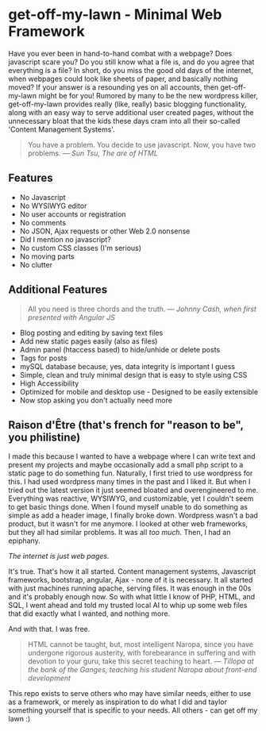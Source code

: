 # get-off-my-lawn - Minimal Web Framework

Have you ever been in hand-to-hand combat with a webpage? Does javascript scare you? Do you still know what a file is, and do you agree that everything is a file? In short, do you miss the good old days of the internet, when webpages could look like sheets of paper, and basically nothing moved? If your answer is a resounding yes on all accounts, then get-off-my-lawn might be for you! Rumored by many to be the new wordpress killer, get-off-my-lawn provides really (like, really) basic blogging functionality, along with an easy way to serve additional user created pages, without the unnecessary bloat that the kids these days cram into all their so-called 'Content Management Systems'.


> You have a problem. You decide to use javascript. Now, you have two problems. 
> — <cite>Sun Tsu, The are of HTML</cite>

## Features
 - No Javascript
  - No WYSIWYG editor
   - No user accounts or registration
   - No comments
 - No JSON, Ajax requests or other Web 2.0 nonsense
  - Did I mention no javascript?
 - No custom CSS classes (I'm serious)
  - No moving parts
 - No clutter
 
## Additional Features

> All you need is three chords and the truth.
> — <cite>Johnny Cash, when first presented with Angular JS</cite>

 - Blog posting and editing by saving text files
  - Add new static pages easily (also as files)
 - Admin panel (htaccess based) to hide/unhide or delete posts
  - Tags for posts
 - mySQL database because, yes, data integrity is important I guess
 - Simple, clean and truly minimal design that is easy to style using CSS
  - High Accessibility
   - Optimized for mobile and desktop use
    - Designed to be easily extensible
 - Now stop asking you don't actually need more
 
## Raison d'Être (that's french for "reason to be", you philistine)

I made this because I wanted to have a webpage where I can write text and present my projects and maybe occasionally add a small php script to a static page to do something fun. Naturally, I first tried to use wordpress for this. I had used wordpress many times in the past and I liked it. But when I tried out the latest version it just seemed bloated and overengineered to me. Everything was reactive, WYSIWYG, and customizable, yet I couldn't seem to get basic things done. When I found myself unable to do something as simple as add a header image, I finally broke down. Wordpress wasn't a bad product, but it wasn't for me anymore. I looked at other web frameworks, but they all had similar problems. It was all *too much*. Then, I had an epiphany.

*The internet is just web pages.*

It's true. That's how it all started. Content management systems, Javascript frameworks, bootstrap, angular, Ajax - none of it is necessary. It all started with just machines running apache, serving files. It was enough in the 00s and it's probably enough now. So with what little I know of PHP, HTML, and SQL, I went ahead and told my trusted local AI to whip up some web files that did exactly what I wanted, and nothing more.

And with that. I was free. 


> HTML cannot be taught, but, most intelligent Naropa, since you have undergone rigorous austerity, with forebearance in suffering and with devotion to your guru, take this secret teaching to heart.
> — <cite>Tillopa at the bank of the Ganges, teaching his student Naropa about front-end development</cite>

This repo exists to serve others who may have similar needs, either to use as a framework, or merely as inspiration to do what I did and taylor something yourself that is specific to your needs. All others - can get off my lawn :)
